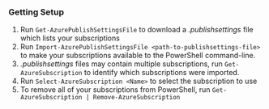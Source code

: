 <div class="panel panel-primary">
	<div class="panel-heading">
		<h3 class="panel-title">Getting Setup</h3>
	</div>
	<div class="panel-body">
		<ol>
			<li>Run <code>Get-AzurePublishSettingsFile</code> to download a <em>.publishsettings</em> file which lists your subscriptions</li>
			<li>Run <code>Import-AzurePublishSettingsFile &lt;path-to-publishsettings-file&gt;</code> to make your subscriptions available to the PowerShell command-line.</li>
			<li><em>.publishsettings</em> files may contain multiple subscriptions, run <code>Get-AzureSubscription</code> to identify which subscriptions were imported.</li>
			<li>Run <code>Select-AzureSubscription &lt;Name&gt;</code> to select the subscription to use</li>
			<li>To remove all of your subscriptions from PowerShell, run <code>Get-AzureSubscription | Remove-AzureSubscription</code></li>
		</ol>
	</div>
</div>